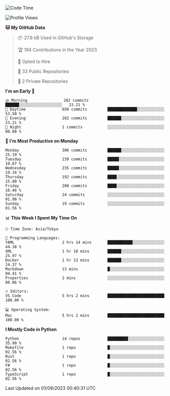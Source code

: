 <!--START_SECTION:waka-->
![Code Time](http://img.shields.io/badge/Code%20Time-705%20hrs%2039%20mins-blue)

![Profile Views](http://img.shields.io/badge/Profile%20Views-1-blue)

**🐱 My GitHub Data** 

> 📦 27.8 kB Used in GitHub's Storage 
 > 
> 🏆 194 Contributions in the Year 2023
 > 
> 💼 Opted to Hire
 > 
> 📜 33 Public Repositories 
 > 
> 🔑 2 Private Repositories 
 > 
**I'm an Early 🐤** 

```text
🌞 Morning                282 commits         ██████░░░░░░░░░░░░░░░░░░░   23.21 % 
🌆 Daytime                650 commits         █████████████░░░░░░░░░░░░   53.50 % 
🌃 Evening                282 commits         ██████░░░░░░░░░░░░░░░░░░░   23.21 % 
🌙 Night                  1 commits           ░░░░░░░░░░░░░░░░░░░░░░░░░   00.08 % 
```
📅 **I'm Most Productive on Monday** 

```text
Monday                   306 commits         ██████░░░░░░░░░░░░░░░░░░░   25.19 % 
Tuesday                  239 commits         █████░░░░░░░░░░░░░░░░░░░░   19.67 % 
Wednesday                235 commits         █████░░░░░░░░░░░░░░░░░░░░   19.34 % 
Thursday                 192 commits         ████░░░░░░░░░░░░░░░░░░░░░   15.80 % 
Friday                   200 commits         ████░░░░░░░░░░░░░░░░░░░░░   16.46 % 
Saturday                 24 commits          ░░░░░░░░░░░░░░░░░░░░░░░░░   01.98 % 
Sunday                   19 commits          ░░░░░░░░░░░░░░░░░░░░░░░░░   01.56 % 
```


📊 **This Week I Spent My Time On** 

```text
🕑︎ Time Zone: Asia/Tokyo

💬 Programming Languages: 
YAML                     2 hrs 14 mins       ███████████░░░░░░░░░░░░░░   44.38 % 
XML                      1 hr 18 mins        ██████░░░░░░░░░░░░░░░░░░░   25.97 % 
Docker                   1 hr 13 mins        ██████░░░░░░░░░░░░░░░░░░░   24.37 % 
Markdown                 13 mins             █░░░░░░░░░░░░░░░░░░░░░░░░   04.41 % 
Properties               2 mins              ░░░░░░░░░░░░░░░░░░░░░░░░░   00.86 % 

🔥 Editors: 
VS Code                  5 hrs 2 mins        █████████████████████████   100.00 % 

💻 Operating System: 
Mac                      5 hrs 2 mins        █████████████████████████   100.00 % 
```

**I Mostly Code in Python** 

```text
Python                   14 repos            █████████░░░░░░░░░░░░░░░░   35.90 % 
Makefile                 1 repo              █░░░░░░░░░░░░░░░░░░░░░░░░   02.56 % 
Rust                     1 repo              █░░░░░░░░░░░░░░░░░░░░░░░░   02.56 % 
F#                       1 repo              █░░░░░░░░░░░░░░░░░░░░░░░░   02.56 % 
TypeScript               1 repo              █░░░░░░░░░░░░░░░░░░░░░░░░   02.56 % 
```




 Last Updated on 01/09/2023 00:40:31 UTC
<!--END_SECTION:waka-->
